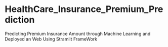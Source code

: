 # HealthCare_Insurance_Premium_Prediction
Predicting Premium Insurance Amount through Machine Learning and Deployed an Web Using Stramlit FrameWork
